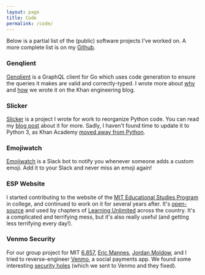 ```yaml
---
layout: page
title: Code
permalink: /code/
---
```


Below is a partial list of the (public) software projects I've worked on.  A more complete list is on my [Github](https://github.com/benjaminjkraft/).

### Genqlient

[Genqlient](https://github.com/Khan/genqlient) is a GraphQL client for Go which uses code generation to ensure the queries it makes are valid and correctly-typed. I wrote more about [why](https://blog.khanacademy.org/genqlient-a-truly-type-safe-go-graphql-client/) and [how](https://blog.khanacademy.org/where-go-and-graphql-collide-behind-the-curtain-with-genqlient/) we wrote it on the Khan engineering blog.

### Slicker

[Slicker](https://github.com/Khan/slicker) is a project I wrote for work to reorganize Python code.  You can read my [blog post](https://engineering.khanacademy.org/posts/slicker.htm) about it for more.  Sadly, I haven't found time to update it to Python 3, as Khan Academy [moved away from Python](https://blog.khanacademy.org/go-services-one-goliath-project/).

### Emojiwatch

[Emojiwatch](https://github.com/Khan/emojiwatch) is a Slack bot to notify you whenever someone adds a custom emoji.  Add it to your Slack and never miss an emoji again!

### ESP Website

I started contributing to the website of the [MIT Educational Studies Program](https://esp.mit.edu) in college, and continued to work on it for several years after.  It's [open-source](https://github.com/learning-unlimited/esp-website/) and used by chapters of [Learning Unlimited](https://learningu.org) across the country.  It's a complicated and terrifying mess, but it's also really useful (and getting less terrifying every day!).

### Venmo Security

For our group project for MIT [6.857](https://courses.csail.mit.edu/6.857/), [Eric Mannes](https://ericmann.es), [Jordan Moldow](https://github.com/jmoldow), and I tried to reverse-engineer [Venmo](https://venmo.com), a social payments app.  We found some interesting [security holes](/files/venmo.pdf) (which we sent to Venmo and they fixed).
